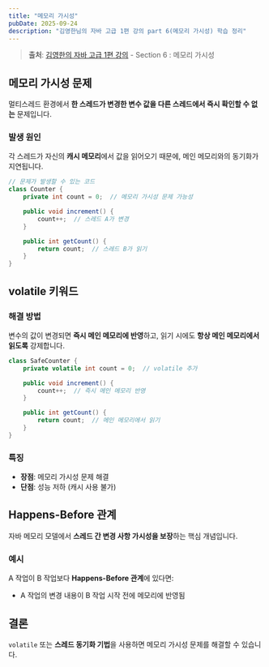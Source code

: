```yaml
---
title: "메모리 가시성"
pubDate: 2025-09-24
description: "김영한님의 자바 고급 1편 강의 part 6(메모리 가시성) 학습 정리"
---
```


> **출처**: [김영한의 자바 고급 1편 강의](https://inf.run/iuVCy) - Section 6 : 메모리 가시성

## 메모리 가시성 문제

멀티스레드 환경에서 **한 스레드가 변경한 변수 값을 다른 스레드에서 즉시 확인할 수 없는** 문제입니다.

### 발생 원인

각 스레드가 자신의 **캐시 메모리**에서 값을 읽어오기 때문에, 메인 메모리와의 동기화가 지연됩니다.

```java
// 문제가 발생할 수 있는 코드
class Counter {
    private int count = 0;  // 메모리 가시성 문제 가능성

    public void increment() {
        count++;  // 스레드 A가 변경
    }

    public int getCount() {
        return count;  // 스레드 B가 읽기
    }
}
```

## volatile 키워드

### 해결 방법

변수의 값이 변경되면 **즉시 메인 메모리에 반영**하고, 읽기 시에도 **항상 메인 메모리에서 읽도록** 강제합니다.

```java
class SafeCounter {
    private volatile int count = 0;  // volatile 추가

    public void increment() {
        count++;  // 즉시 메인 메모리 반영
    }

    public int getCount() {
        return count;  // 메인 메모리에서 읽기
    }
}
```

### 특징

- **장점**: 메모리 가시성 문제 해결
- **단점**: 성능 저하 (캐시 사용 불가)

## Happens-Before 관계

자바 메모리 모델에서 **스레드 간 변경 사항 가시성을 보장**하는 핵심 개념입니다.

### 예시

A 작업이 B 작업보다 **Happens-Before 관계**에 있다면:

- A 작업의 변경 내용이 B 작업 시작 전에 메모리에 반영됨

## 결론

`volatile` 또는 **스레드 동기화 기법**을 사용하면 메모리 가시성 문제를 해결할 수 있습니다.

